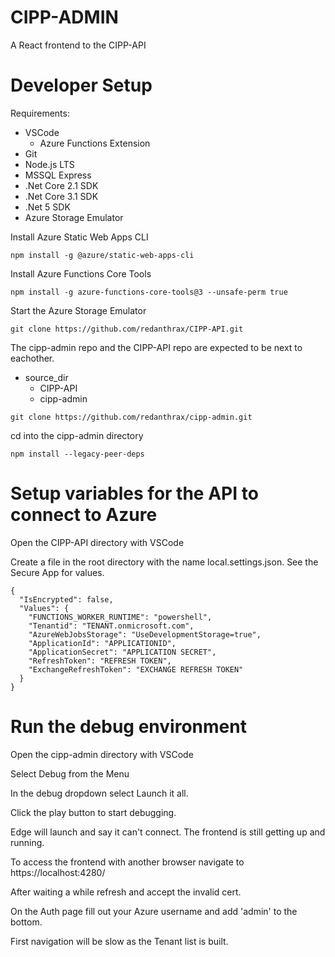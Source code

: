 # CIPP-ADMIN
A React frontend to the CIPP-API

# Developer Setup
Requirements:
- VSCode
    - Azure Functions Extension
- Git
- Node.js LTS
- MSSQL Express
- .Net Core 2.1 SDK
- .Net Core 3.1 SDK
- .Net 5 SDK
- Azure Storage Emulator

Install Azure Static Web Apps CLI

```
npm install -g @azure/static-web-apps-cli
```

Install Azure Functions Core Tools

```
npm install -g azure-functions-core-tools@3 --unsafe-perm true
```

Start the Azure Storage Emulator

```
git clone https://github.com/redanthrax/CIPP-API.git
```

The cipp-admin repo and the CIPP-API repo are expected to be next to eachother.

- source_dir
    - CIPP-API
    - cipp-admin

```
git clone https://github.com/redanthrax/cipp-admin.git
```
cd into the cipp-admin directory

```
npm install --legacy-peer-deps
```

# Setup variables for the API to connect to Azure
Open the CIPP-API directory with VSCode

Create a file in the root directory with the name local.settings.json. See the Secure App for values.

```
{
  "IsEncrypted": false,
  "Values": {
    "FUNCTIONS_WORKER_RUNTIME": "powershell",
    "Tenantid": "TENANT.onmicrosoft.com",
    "AzureWebJobsStorage": "UseDevelopmentStorage=true",
    "ApplicationId": "APPLICATIONID",
    "ApplicationSecret": "APPLICATION SECRET",
    "RefreshToken": "REFRESH TOKEN",
    "ExchangeRefreshToken": "EXCHANGE REFRESH TOKEN"
  }
}
```

# Run the debug environment
Open the cipp-admin directory with VSCode

Select Debug from the Menu

In the debug dropdown select Launch it all.

Click the play button to start debugging.

Edge will launch and say it can't connect. The frontend is still getting up and running.

To access the frontend with another browser navigate to https://localhost:4280/

After waiting a while refresh and accept the invalid cert.

On the Auth page fill out your Azure username and add 'admin' to the bottom.

First navigation will be slow as the Tenant list is built.